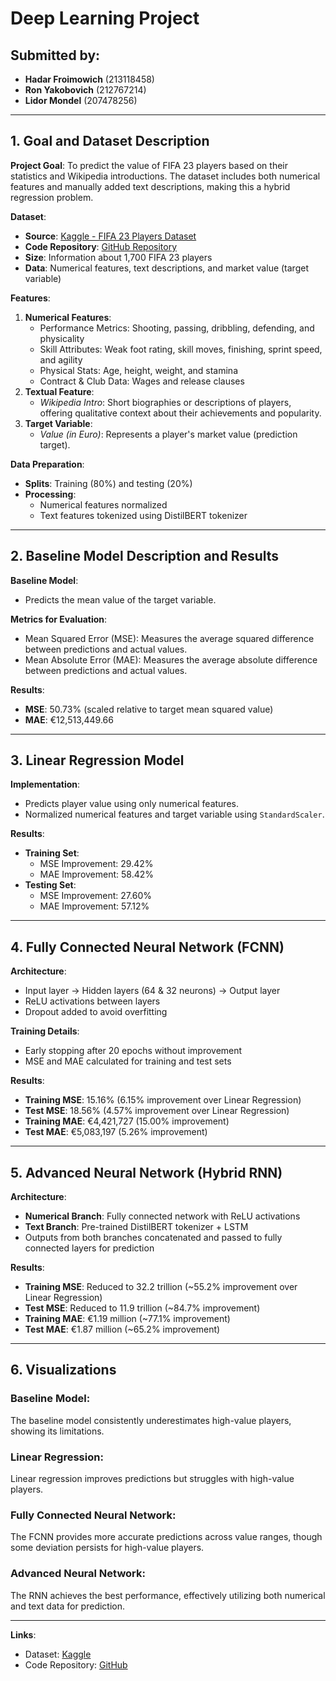# Deep Learning Project

## Submitted by:
- **Hadar Froimowich** (213118458)
- **Ron Yakobovich** (212767214)
- **Lidor Mondel** (207478256)

---

## 1. Goal and Dataset Description

**Project Goal**:
To predict the value of FIFA 23 players based on their statistics and Wikipedia introductions. The dataset includes both numerical features and manually added text descriptions, making this a hybrid regression problem.

**Dataset**:
- **Source**: [Kaggle - FIFA 23 Players Dataset](https://www.kaggle.com/datasets/sanjeetsinghnaik/fifa-23-players-dataset)
- **Code Repository**: [GitHub Repository](https://github.com/ron12120/deep-learning-project-.git)
- **Size**: Information about 1,700 FIFA 23 players
- **Data**: Numerical features, text descriptions, and market value (target variable)

**Features**:
1. **Numerical Features**:
   - Performance Metrics: Shooting, passing, dribbling, defending, and physicality
   - Skill Attributes: Weak foot rating, skill moves, finishing, sprint speed, and agility
   - Physical Stats: Age, height, weight, and stamina
   - Contract & Club Data: Wages and release clauses
2. **Textual Feature**:
   - *Wikipedia Intro*: Short biographies or descriptions of players, offering qualitative context about their achievements and popularity.
3. **Target Variable**:
   - *Value (in Euro)*: Represents a player's market value (prediction target).

**Data Preparation**:
- **Splits**: Training (80%) and testing (20%)
- **Processing**:
  - Numerical features normalized
  - Text features tokenized using DistilBERT tokenizer

---

## 2. Baseline Model Description and Results

**Baseline Model**:
- Predicts the mean value of the target variable.

**Metrics for Evaluation**:
- Mean Squared Error (MSE): Measures the average squared difference between predictions and actual values.
- Mean Absolute Error (MAE): Measures the average absolute difference between predictions and actual values.

**Results**:
- **MSE**: 50.73% (scaled relative to target mean squared value)
- **MAE**: €12,513,449.66

---

## 3. Linear Regression Model

**Implementation**:
- Predicts player value using only numerical features.
- Normalized numerical features and target variable using `StandardScaler`.

**Results**:
- **Training Set**:
  - MSE Improvement: 29.42%
  - MAE Improvement: 58.42%
- **Testing Set**:
  - MSE Improvement: 27.60%
  - MAE Improvement: 57.12%

---

## 4. Fully Connected Neural Network (FCNN)

**Architecture**:
- Input layer -> Hidden layers (64 & 32 neurons) -> Output layer
- ReLU activations between layers
- Dropout added to avoid overfitting

**Training Details**:
- Early stopping after 20 epochs without improvement
- MSE and MAE calculated for training and test sets

**Results**:
- **Training MSE**: 15.16% (6.15% improvement over Linear Regression)
- **Test MSE**: 18.56% (4.57% improvement over Linear Regression)
- **Training MAE**: €4,421,727 (15.00% improvement)
- **Test MAE**: €5,083,197 (5.26% improvement)

---

## 5. Advanced Neural Network (Hybrid RNN)

**Architecture**:
- **Numerical Branch**: Fully connected network with ReLU activations
- **Text Branch**: Pre-trained DistilBERT tokenizer + LSTM
- Outputs from both branches concatenated and passed to fully connected layers for prediction

**Results**:
- **Training MSE**: Reduced to 32.2 trillion (~55.2% improvement over Linear Regression)
- **Test MSE**: Reduced to 11.9 trillion (~84.7% improvement)
- **Training MAE**: €1.19 million (~77.1% improvement)
- **Test MAE**: €1.87 million (~65.2% improvement)

---

## 6. Visualizations

### Baseline Model:
The baseline model consistently underestimates high-value players, showing its limitations.

### Linear Regression:
Linear regression improves predictions but struggles with high-value players.

### Fully Connected Neural Network:
The FCNN provides more accurate predictions across value ranges, though some deviation persists for high-value players.

### Advanced Neural Network:
The RNN achieves the best performance, effectively utilizing both numerical and text data for prediction.

---

**Links**:
- Dataset: [Kaggle](https://www.kaggle.com/datasets/sanjeetsinghnaik/fifa-23-players-dataset)
- Code Repository: [GitHub](https://github.com/ron12120/deep-learning-project-.git)
